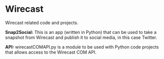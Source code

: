Wirecast
========

Wirecast related code and projects.

**Snap2Social:**
This is an app (written in Python) that can be used to take a snapshot from Wirecast and publish it to social media, in this case Twitter.

**API:**
wirecastCOMAPI.py is a module to be used with Python code projects that allows access to the Wirecast COM API.
